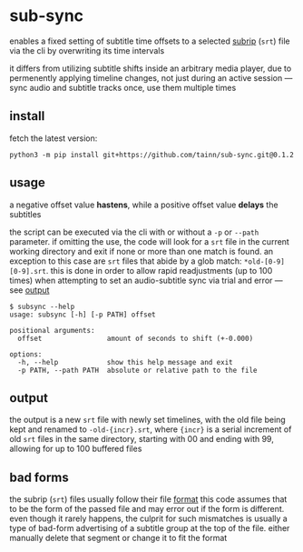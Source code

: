 # sub-sync

enables a fixed setting of subtitle time offsets to a selected [subrip](https://en.wikipedia.org/wiki/SubRip) (`srt`)
file via the cli by overwriting its time intervals

it differs from utilizing subtitle shifts inside an arbitrary media player, due to permenently applying timeline
changes, not just during an active session — sync audio and subtitle tracks once, use them multiple times

## install

fetch the latest version:

```console
python3 -m pip install git+https://github.com/tainn/sub-sync.git@0.1.2
```

## usage

a negative offset value **hastens**, while a positive offset value **delays** the subtitles

the script can be executed via the cli with or without a `-p` or `--path` parameter. if omitting the use, the code will
look for a `srt` file in the current working directory and exit if none or more than one match is found. an exception to
this case are `srt` files that abide by a glob match: `*old-[0-9][0-9].srt`. this is done in order to allow rapid
readjustments (up to 100 times) when attempting to set an audio-subtitle sync via trial and error —
see [output](#output)

```console
$ subsync --help
usage: subsync [-h] [-p PATH] offset

positional arguments:
  offset                amount of seconds to shift (+-0.000)

options:
  -h, --help            show this help message and exit
  -p PATH, --path PATH  absolute or relative path to the file
```

## output

the output is a new `srt` file with newly set timelines, with the old file being kept and renamed
to `-old-{incr}.srt`, where `{incr}` is a serial increment of old `srt` files in the same directory, starting
with 00 and ending with 99, allowing for up to 100 buffered files

## bad forms

the subrip (`srt`) files usually follow their file [format](https://en.wikipedia.org/wiki/SubRip#SubRip_file_format)
this code assumes that to be the form of the passed file and may error out if the form is different. even though it
rarely happens, the culprit for such mismatches is usually a type of bad-form advertising of a subtitle group at the top
of the file. either manually delete that segment or change it to fit the format
